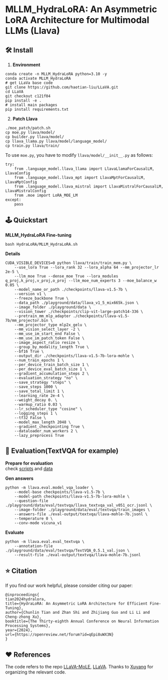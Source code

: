 # MLLM_HydraLoRA: An Asymmetric LoRA Architecture for Multimodal LLMs (Llava)


## 🛠️ Install

1. **Environment**

```
conda create -n MLLM_HydraLoRA python=3.10 -y
conda activate MLLM_HydraLoRA
# get LLaVa base code
git clone https://github.com/haotian-liu/LLaVA.git
cd LLaVA
git checkout c121f04
pip install -e .
# install main packages
pip install requirements.txt
```

2. **Patch Llava**

```
./moe_patch/patch.sh
cp moe.py llava/model/
cp builder.py llava/model/
cp llava_llama.py llava/model/language_model/
cp train.py llava/train/
```
  
To  use `moe.py`, you have to modify `llava/model/__init__.py` as follows:
```
try:
    from .language_model.llava_llama import LlavaLlamaForCausalLM, LlavaConfig
    from .language_model.llava_mpt import LlavaMptForCausalLM, LlavaMptConfig
    from .language_model.llava_mistral import LlavaMistralForCausalLM, LlavaMistralConfig
    from .moe import LoRA_MOE_LM
except:
    pass

```

## 🕹️ Quickstart

**MLLM_HydraLoRA Fine-tuning**

```
bash HydraLoRA/MLLM_HydraLoRA.sh
```

**Details**
```
CUDA_VISIBLE_DEVICES=0 python llava/train/train_mem.py \
    --use_lora True --lora_rank 32 --lora_alpha 64 --mm_projector_lr 2e-5 \
    --llm_moe True --dense_moe True --lora_modules q_proj,k_proj,v_proj,o_proj --llm_moe_num_experts 3 --moe_balance_w 0.05 \
    --model_name_or_path ./checkpoints/llava-v1.5-7b \
    --version v1 \
    --freeze_backbone True \
    --data_path ./playground/data/llava_v1_5_mix665k.json \
    --image_folder ./playground/data \
    --vision_tower ./checkpoints/clip-vit-large-patch14-336 \
    --pretrain_mm_mlp_adapter ./checkpoints/llava-v1.5-7b/mm_projector.bin \
    --mm_projector_type mlp2x_gelu \
    --mm_vision_select_layer -2 \
    --mm_use_im_start_end False \
    --mm_use_im_patch_token False \
    --image_aspect_ratio resize \
    --group_by_modality_length True \
    --bf16 True \
    --output_dir ./checkpoints/llava-v1.5-7b-lora-mohle \
    --num_train_epochs 1 \
    --per_device_train_batch_size 1 \
    --per_device_eval_batch_size 1 \
    --gradient_accumulation_steps 2 \
    --evaluation_strategy "no" \
    --save_strategy "steps" \
    --save_steps 1000 \
    --save_total_limit 1 \
    --learning_rate 2e-4 \
    --weight_decay 0. \
    --warmup_ratio 0.03 \
    --lr_scheduler_type "cosine" \
    --logging_steps 1 \
    --tf32 False \
    --model_max_length 2048 \
    --gradient_checkpointing True \
    --dataloader_num_workers 2 \
    --lazy_preprocess True

```
## 🌋 Evaluation(TextVQA for example)

**Prepare for evaluation**  
check [scripts](https://github.com/haotian-liu/LLaVA/blob/main/docs/Evaluation.md#scripts) and [data](https://github.com/haotian-liu/LLaVA/blob/main/docs/Evaluation.md#textvqa)

**Gen answers**
```
python -m llava.eval.model_vqa_loader \
    --model-base checkpoints/llava-v1.5-7b \
    --model-path checkpoints/llava-v1.5-7b-lora-mohle \
    --question-file ./playground/data/eval/textvqa/llava_textvqa_val_v051_ocr.jsonl \
    --image-folder ./playground/data/eval/textvqa/train_images \
    --answers-file ./eval-output/textvqa/llava-mohle-7b.jsonl \
    --temperature 0 \
    --conv-mode vicuna_v1

```
**Evaluate**
```
python -m llava.eval.eval_textvqa \
    --annotation-file ./playground/data/eval/textvqa/TextVQA_0.5.1_val.json \
    --result-file ./eval-output/textvqa/llava-mohle-7b.jsonl

```
## ⭐ Citation

If you find our work helpful, please consider citing our paper:

```
@inproceedings{
tian2024hydralora,
title={HydraLoRA: An Asymmetric LoRA Architecture for Efficient Fine-Tuning},
author={Chunlin Tian and Zhan Shi and Zhijiang Guo and Li Li and Cheng-zhong Xu},
booktitle={The Thirty-eighth Annual Conference on Neural Information Processing Systems},
year={2024},
url={https://openreview.net/forum?id=qEpi8uWX3N}
}
```

## ❤️ References

The code refers to the repo [LLaVA-MoLE](https://github.com/forwchen/LLaVA-MoLE), [LLaVA](https://github.com/haotian-liu/LLaVA). Thanks to [Xuyang](https://github.com/coder23j) for organizing the relevant code.
